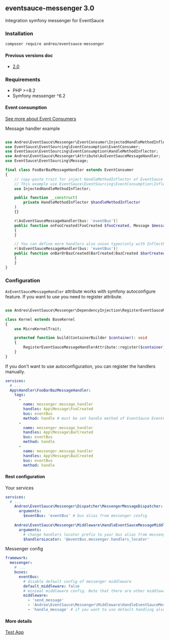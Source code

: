 ## eventsauce-messenger 3.0

Integration symfony messenger for EventSauce

### Installation

```bash
composer require andreo/eventsauce-messenger
```

#### Previous versions doc

- [2.0](https://github.com/eventsauce-symfony/eventsauce-messenger/tree/2.0.0)

### Requirements

- PHP >=8.2
- Symfony messenger ^6.2

#### Event consumption

[See more about Event Consumers](https://eventsauce.io/docs/reacting-to-events/projections-and-read-models/)


Message handler example

```php

use Andreo\EventSauce\Messenger\EventConsumer\InjectedHandleMethodInflector;
use EventSauce\EventSourcing\EventConsumption\EventConsumer;
use EventSauce\EventSourcing\EventConsumption\HandleMethodInflector;
use Andreo\EventSauce\Messenger\Attribute\AsEventSauceMessageHandler;
use EventSauce\EventSourcing\Message;

final class FooBarBazMessageHandler extends EventConsumer
{
    // copy-paste trait for inject HandleMethodInflector of EventSauce
    // This example use EventSauce\EventSourcing\EventConsumption\InflectHandlerMethodsFromType. Remember, register your way
    use InjectedHandleMethodInflector;

    public function __construct(
        private HandleMethodInflector $handleMethodInflector
    )
    {}

    #[AsEventSauceMessageHandler(bus: 'eventBus')]
    public function onFooCreated(FooCreated $fooCreated, Message $message): void
    {
    }

    // You can define more handlers also union types(only with InflectHandlerMethodsFromType) if you want as below
    #[AsEventSauceMessageHandler(bus: 'eventBus')]
    public function onBarOrBazCreated(BarCreated|BazCreated $barCreated, Message $message): void
    {
    }
}
```

### Configuration

`AsEventSauceMessageHandler` attribute works with symfony autoconfigure feature.
If you want to use you need to register attribute.

```php

use Andreo\EventSauce\Messenger\DependencyInjection\RegisterEventSauceMessageHandlerAttribute;

class Kernel extends BaseKernel
{
    use MicroKernelTrait;

    protected function build(ContainerBuilder $container): void
    {
        RegisterEventSauceMessageHandlerAttribute::register($container);
    }
}
```

If you don't want to use autoconfiguration, you can register the handlers manually.

```yaml
services:
  # ...
  App\Handler\FooBarBazMessageHandler:
    tags:
      -
        name: messenger.message_handler
        handles: App\Message\FooCreated
        bus: eventBus
        method: handle # must be set handle method of EventSauce EventConsumer
      -
        name: messenger.message_handler
        handles: App\Message\BarCreated
        bus: eventBus
        method: handle
      -
        name: messenger.message_handler
        handles: App\Message\BazCreated
        bus: eventBus
        method: handle

```

#### Rest configuration

Your services

```yaml
services:
  # ...
    Andreo\EventSauce\Messenger\Dispatcher\MessengerMessageDispatcher:
      arguments:
        $eventBus: 'eventBus' # bus alias from messenger config
        
    Andreo\EventSauce\Messenger\Middleware\HandleEventSauceMessageMiddleware:
      arguments:
        # change handlers locator prefix to your bus alias from messenger config
        $handlersLocator: '@eventBus.messenger.handlers_locator'
```

Messenger config

```yaml
framework:
  messenger:
    # ...
    buses:
      eventBus:
        # disable default config of messenger middleware 
        default_middleware: false
        # minimal middleware config. Note that there are other middleware you may want to use - check messenger docs
        middleware:
          - 'send_message'
          - 'Andreo\EventSauce\Messenger\Middleware\HandleEventSauceMessageMiddleware'
          - 'handle_message' # if you want to use default handling also, this middleware must be last set
```

#### More details

[Test App](https://github.com/eventsauce-symfony/eventsauce-messenger/tree/main/Tests/App)